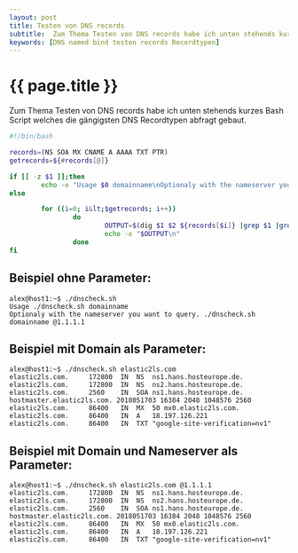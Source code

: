 ```yaml
---
layout: post
title: Testen von DNS records
subtitle:  Zum Thema Testen von DNS records habe ich unten stehends kurzes Bash Script welches die gängigsten DNS Recordtypen abfragt gebaut.
keywords: [DNS named bind testen records Recordtypen]
---
```

# {{ page.title }}

Zum Thema Testen von DNS records habe ich unten stehends kurzes Bash Script welches die gängigsten DNS Recordtypen abfragt gebaut.

```bash
#!/bin/bash

records=(NS SOA MX CNAME A AAAA TXT PTR)
getrecords=${#records[@]}

if [[ -z $1 ]];then
        echo -e "Usage $0 domainname\nOptionaly with the nameserver you want to query. $0 domainname @1.1.1.1"
else

        for ((i=0; i&lt;$getrecords; i++))
                do
                        OUTPUT=$(dig $1 $2 ${records[$i]} |grep $1 |grep -v ";" |grep ${records[$i]})
                        echo -e "$OUTPUT\n"
                done
fi
```
## Beispiel ohne Parameter:

```
alex@host1:~$ ./dnscheck.sh
Usage ./dnscheck.sh domainname
Optionaly with the nameserver you want to query. ./dnscheck.sh domainname @1.1.1.1
```

## Beispiel mit Domain als Parameter:

```
alex@host1:~$ ./dnscheck.sh elastic2ls.com
elastic2ls.com.		172800	IN	NS	ns1.hans.hosteurope.de.
elastic2ls.com.		172800	IN	NS	ns2.hans.hosteurope.de.
elastic2ls.com.		2560	IN	SOA	ns1.hans.hosteurope.de. hostmaster.elastic2ls.com. 2018051703 16384 2048 1048576 2560
elastic2ls.com.		86400	IN	MX	50 mx0.elastic2ls.com.
elastic2ls.com.		86400	IN	A	18.197.126.221
elastic2ls.com.		86400	IN	TXT	"google-site-verification=nv1"
```

## Beispiel mit Domain und Nameserver als Parameter:

```
alex@host1:~$ ./dnscheck.sh elastic2ls.com @1.1.1.1
elastic2ls.com.		172800	IN	NS	ns1.hans.hosteurope.de.
elastic2ls.com.		172800	IN	NS	ns2.hans.hosteurope.de.
elastic2ls.com.		2560	IN	SOA	ns1.hans.hosteurope.de. hostmaster.elastic2ls.com. 2018051703 16384 2048 1048576 2560
elastic2ls.com.		86400	IN	MX	50 mx0.elastic2ls.com.
elastic2ls.com.		86400	IN	A	18.197.126.221
elastic2ls.com.		86400	IN	TXT	"google-site-verification=nv1"
```
